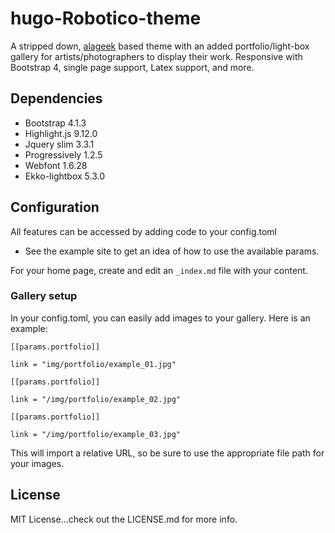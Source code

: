 # hugo-Robotico-theme

A stripped down,  [alageek](https://github.com/gkmngrgn/hugo-alageek-theme/tree/a7789a01391c9357fba13704379089e8799adad8) based theme with an added portfolio/light-box gallery for artists/photographers to display their work.  Responsive with Bootstrap 4, single page support, Latex support, and more.  

## Dependencies
* Bootstrap 4.1.3
* Highlight.js 9.12.0
* Jquery slim 3.3.1
* Progressively 1.2.5
* Webfont 1.6.28
* Ekko-lightbox 5.3.0

## Configuration
All features can be accessed by adding code to your config.toml
* See the example site to get an idea of how to use the available params.  

For your home page, create and edit an `_index.md` file with your content.

### Gallery setup
In your config.toml, you can easily add images to your gallery.  Here is an example:
```
[[params.portfolio]]

link = "img/portfolio/example_01.jpg"

[[params.portfolio]]

link = "/img/portfolio/example_02.jpg"

[[params.portfolio]]

link = "/img/portfolio/example_03.jpg"
```
This will import a relative URL, so be sure to use the appropriate file path for your images.  

## License
MIT License...check out the LICENSE.md for more info.  
